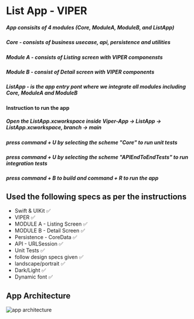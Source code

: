 # List App - VIPER

##### App consisits of 4 modules (Core, ModuleA, ModuleB, and ListApp)
##### Core - consists of business usecase, api, persistence and utilities
##### Module A - consists of Listing screen with VIPER componensts
##### Module B - consist of Detail screen with VIPER components
##### ListApp - is the app entry pont where we integrate all modules including Core, ModuleA and ModuleB

#### Instruction to run the app
##### Open the ListApp.xcworkspace inside Viper-App -> ListApp -> ListApp.xcworkspace, branch -> main
##### press command + U by selecting the scheme "Core" to run unit tests
##### press command + U by selecting the scheme "APIEndToEndTests" to run integration tests
##### press command + B to build and command + R to run the app

## Used the following specs as per the instructions

- Swift & UIKit ✅
- VIPER ✅
- MODULE A - Listing Screen ✅
- MODULE B - Detail Screen ✅
- Persistence - CoreData ✅
- API - URLSession ✅
- Unit Tests ✅
- follow design specs given ✅
- landscape/portrait ✅
- Dark/Light ✅
- Dynamic font ✅

## App Architecture

![app architecture](https://github.com/user-attachments/assets/ac4875b2-0111-4e42-b830-0e2b2826edcd)
